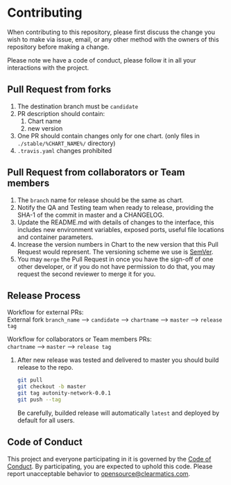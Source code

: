 # Contributing

When contributing to this repository, please first discuss the change you wish to make via issue,
email, or any other method with the owners of this repository before making a change. 

Please note we have a code of conduct, please follow it in all your interactions with the project.

## Pull Request from forks

1. The destination branch must be `candidate`
2. PR description should contain:
   1. Chart name
   2. new version
3. One PR should contain changes only for one chart. (only files in `./stable/%CHART_NAME%/` directory)
4. `.travis.yaml` changes prohibited

## Pull Request from collaborators or Team members

1. The `branch` name for release should be the same as chart.
2. Notify the QA and Testing team when ready to release, providing the SHA-1 of the commit in master and a CHANGELOG.
3. Update the README.md with details of changes to the interface, this includes new environment 
   variables, exposed ports, useful file locations and container parameters.
4. Increase the version numbers in Chart to the new version that this
   Pull Request would represent. The versioning scheme we use is [SemVer][semver].
5. You may `merge` the Pull Request in once you have the sign-off of one other developer, or if you 
   do not have permission to do that, you may request the second reviewer to merge it for you.

## Release Process

Workflow for external PRs:   
External fork `branch_name` --> `candidate` --> `chartname` --> `master` --> `release tag`

Workflow for collaborators or Team members PRs:   
`chartname` --> `master` --> `release tag`

1. After new release was tested and delivered to master you should build release to the repo.
   ```bash
   git pull
   git checkout -b master
   git tag autonity-network-0.0.1
   git push --tag
   ```
   Be carefully, builded release will automatically `latest` and deployed by default for all users.


## Code of Conduct

This project and everyone participating in it is governed by the [Code of Conduct][codeofconduct]. By participating, you are expected to uphold this code. Please report unacceptable behavior to [opensource@clearmatics.com][email].

[codeofconduct]: CODE_OF_CONDUCT.md 
[semver]: http://semver.org/
[email]: mailto:opensource@clearmatics.com
